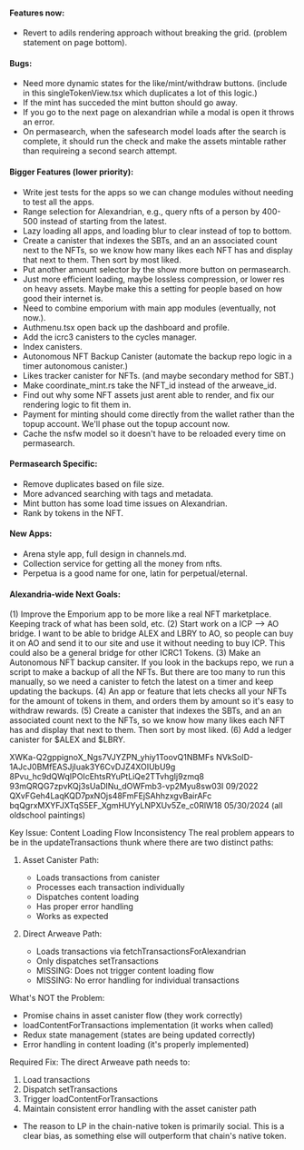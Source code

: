 #### Features now:
- Revert to adils rendering approach without breaking the grid. (problem statement on page bottom).

#### Bugs:
- Need more dynamic states for the like/mint/withdraw buttons. (include in this singleTokenView.tsx which duplicates a lot of this logic.)
- If the mint has succeded the mint button should go away.
- If you go to the next page on alexandrian while a modal is open it throws an error.
- On permasearch, when the safesearch model loads after the search is complete, it should run the check and make the assets mintable rather than requireing a second search attempt.

#### Bigger Features (lower priority):
- Write jest tests for the apps so we can change modules without needing to test all the apps.
- Range selection for Alexandrian, e.g., query nfts of a person by 400-500 instead of starting from the latest.
- Lazy loading all apps, and loading blur to clear instead of top to bottom.
- Create a canister that indexes the SBTs, and an an associated count next to the NFTs, so we know how many likes each NFT has and display that next to them. Then sort by most liked.
- Put another amount selector by the show more button on permasearch.
- Just more efficient loading, maybe lossless compression, or lower res on heavy assets. Maybe make this a setting for people based on how good their internet is.
- Need to combine emporium with main app modules (eventually, not now.).
- Authmenu.tsx open back up the dashboard and profile.
- Add the icrc3 canisters to the cycles manager.
- Index canisters.
- Autonomous NFT Backup Canister (automate the backup repo logic in a timer autonomous canister.)
- Likes tracker canister for NFTs. (and maybe secondary method for SBT.)
- Make coordinate_mint.rs take the NFT_id instead of the arweave_id.
- Find out why some NFT assets just arent able to render, and fix our rendering logic to fit them in.
- Payment for minting should come directly from the wallet rather than the topup account. We'll phase out the topup account now.
- Cache the nsfw model so it doesn't have to be reloaded every time on permasearch.

#### Permasearch Specific:

- Remove duplicates based on file size.
- More advanced searching with tags and metadata.
- Mint button has some load time issues on Alexandrian.
- Rank by tokens in the NFT.


#### New Apps:
- Arena style app, full design in channels.md.
- Collection service for getting all the money from nfts.
- Perpetua is a good name for one, latin for perpetual/eternal.





#### Alexandria-wide Next Goals: 
(1) Improve the Emporium app to be more like a real NFT marketplace. Keeping track of what has been sold, etc.
(2) Start work on a ICP --> AO bridge. I want to be able to bridge ALEX and LBRY to AO, so people can buy it on AO and send it to our site and use it without needing to buy ICP. This could also be a general bridge for other ICRC1 Tokens.
(3) Make an Autonomous NFT backup cansiter. If you look in the backups repo, we run a script to make a backup of all the NFTs. But there are too many to run this manually, so we need a canister to fetch the latest on a timer and keep updating the backups.
(4) An app or feature that lets checks all your NFTs for the amount of tokens in them, and orders them by amount so it's easy to withdraw rewards.
(5) Create a canister that indexes the SBTs, and an an associated count next to the NFTs, so we know how many likes each NFT has and display that next to them. Then sort by most liked.
(6) Add a ledger canister for $ALEX and $LBRY.














XWKa-Q2gppignoX_Ngs7VJYZPN_yhiy1ToovQ1NBMFs
NVkSolD-1AJcJ0BMfEASJjIuak3Y6CvDJZ4XOIUbU9g
8Pvu_hc9dQWqIPOIcEhtsRYuPtLiQe2TTvhgIj9zmq8
93mQRQG7zpvKQj3sUaDlNu_dOWFmb3-vp2Myu8sw03I  09/2022
QXvFGeh4LaqKQD7pxNOjs48FmFEjSAhhzxgvBairAFc
bqQgrxMXYFJXTqS5EF_XgmHUYyLNPXUv5Ze_c0RlW18 05/30/2024 (all oldschool paintings)






Key Issue: Content Loading Flow Inconsistency
The real problem appears to be in the updateTransactions thunk where there are two distinct paths:

1. Asset Canister Path:
   - Loads transactions from canister
   - Processes each transaction individually
   - Dispatches content loading
   - Has proper error handling
   - Works as expected

2. Direct Arweave Path:
   - Loads transactions via fetchTransactionsForAlexandrian
   - Only dispatches setTransactions
   - MISSING: Does not trigger content loading flow
   - MISSING: No error handling for individual transactions

What's NOT the Problem:
- Promise chains in asset canister flow (they work correctly)
- loadContentForTransactions implementation (it works when called)
- Redux state management (states are being updated correctly)
- Error handling in content loading (it's properly implemented)

Required Fix:
The direct Arweave path needs to:
1. Load transactions
2. Dispatch setTransactions
3. Trigger loadContentForTransactions
4. Maintain consistent error handling with the asset canister path









- The reason to LP in the chain-native token is primarily social. This is a clear bias, as something else will outperform that chain's native token.

